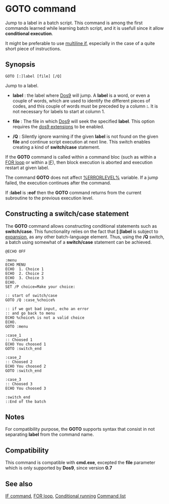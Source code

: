 # GOTO command #

Jump to a label in a batch script. This command is among the first commands 
learned while learning batch script, and it is usefull since it allow 
**conditional execution**.

It might be preferable to use [multiline if](if), especially in the case of a 
quite short piece of instructions.

## Synopsis ##

    GOTO [:]label [file] [/Q]

Jump to a label.

* **label** : the label where [Dos9](dos9) will jump. A **label** is a word, 
  or even a couple of words, which are used to identify the different pieces 
  of codes, and this couple of words must be preceded by a column **:**. It is 
  not necessary for labels to start at column 1.

* **file** : The file in which [Dos9](dos9) will seek the specified 
  **label**. This option requires the [dos9 extensions](spec/ext) to be 
  enabled.

* **/Q** : Silently ignore warning if the given **label** is not found on the 
  given **file** and continue script execution at next line. This switch 
  enables creating a kind of **switch/case** statement.

If the **GOTO** command is called within a command bloc \(such as within a 
[FOR loop](for) or within a [IF](if)\), then block execution is aborted and 
execution restart at given label.

The command **GOTO** does not affect [%ERRORLEVEL%](errorlevel) variable. If a 
jump failed, the execution continues after the command.

If **:label** is **:eof** then the **GOTO** command returns from the current 
subroutine to the previous execution level.

## Constructing a switch/case statement ##

The **GOTO** command allows constructing conditional statements such as 
**switch/case**. This functionality relies on the fact that **\[:\]label** is 
subject to [expansion](spec/exp), as any other batch-language element. Thus, 
using the **/Q** switch, a batch using somewhat of a **switch/case** statement 
can be achieved.

    @ECHO OFF
    
    :menu
    ECHO MENU
    ECHO  1. Choice 1
    ECHO  2. Choice 2
    ECHO  3. Choice 3
    ECHO.
    SET /P choice=Make your choice:
    
    :: start of switch/case
    GOTO /Q :case_%choice%
    
    :: if we got bad input, echo an error
    :: and go back to menu
    ECHO %choice% is not a valid choice
    ECHO.
    GOTO :menu
    
    :case_1
    :: Choosed 1
    ECHO You choosed 1
    GOTO :switch_end
    
    :case_2
    :: Choosed 2
    ECHO You choosed 2
    GOTO :switch_end
    
    :case_3
    :: Choosed 3
    ECHO You choosed 3
    
    :switch_end
    ::End of the batch
    

## Notes ##

For compatibility purpose, the **GOTO** supports syntax that consist in not 
separating **label** from the command name.

## Compatibility ##

This command is compatible with **cmd.exe**, excepted the **file** parameter 
which is only supported by **Dos9**, since version **0.7**

## See also ##

[IF command](if), [FOR loop](for), [Conditional running](spec/cond) [Command 
list](commands) 

